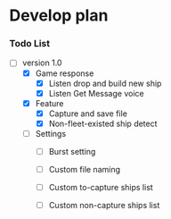 # Develop plan

### Todo List

- [ ] version 1.0
  - [x] Game response
    -  [x] Listen drop and build new ship
    -  [x] Listen Get Message voice
  - [x] Feature
    - [x] Capture and save file
    - [x] Non-fleet-existed ship detect
  - [ ] Settings
    - [ ] Burst setting
    - [ ] Custom file naming
    - [ ] Custom to-capture ships list
    - [ ] Custom non-capture ships list

